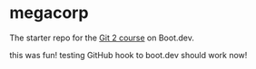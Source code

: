 # megacorp

The starter repo for the [Git 2 course](https://www.boot.dev/learn/learn-git-2) on Boot.dev.

this was fun!
testing GitHub hook to boot.dev
should work now!